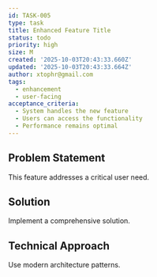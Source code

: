 ```yaml
---
id: TASK-005
type: task
title: Enhanced Feature Title
status: todo
priority: high
size: M
created: '2025-10-03T20:43:33.660Z'
updated: '2025-10-03T20:43:33.664Z'
author: xtophr@gmail.com
tags:
  - enhancement
  - user-facing
acceptance_criteria:
  - System handles the new feature
  - Users can access the functionality
  - Performance remains optimal
---
```

## Problem Statement
This feature addresses a critical user need.

## Solution
Implement a comprehensive solution.

## Technical Approach
Use modern architecture patterns.
